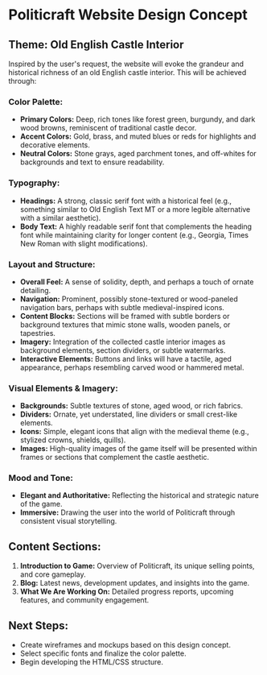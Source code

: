 # Politicraft Website Design Concept

## Theme: Old English Castle Interior

Inspired by the user's request, the website will evoke the grandeur and historical richness of an old English castle interior. This will be achieved through:

### Color Palette:
- **Primary Colors:** Deep, rich tones like forest green, burgundy, and dark wood browns, reminiscent of traditional castle decor.
- **Accent Colors:** Gold, brass, and muted blues or reds for highlights and decorative elements.
- **Neutral Colors:** Stone grays, aged parchment tones, and off-whites for backgrounds and text to ensure readability.

### Typography:
- **Headings:** A strong, classic serif font with a historical feel (e.g., something similar to Old English Text MT or a more legible alternative with a similar aesthetic).
- **Body Text:** A highly readable serif font that complements the heading font while maintaining clarity for longer content (e.g., Georgia, Times New Roman with slight modifications).

### Layout and Structure:
- **Overall Feel:** A sense of solidity, depth, and perhaps a touch of ornate detailing.
- **Navigation:** Prominent, possibly stone-textured or wood-paneled navigation bars, perhaps with subtle medieval-inspired icons.
- **Content Blocks:** Sections will be framed with subtle borders or background textures that mimic stone walls, wooden panels, or tapestries.
- **Imagery:** Integration of the collected castle interior images as background elements, section dividers, or subtle watermarks.
- **Interactive Elements:** Buttons and links will have a tactile, aged appearance, perhaps resembling carved wood or hammered metal.

### Visual Elements & Imagery:
- **Backgrounds:** Subtle textures of stone, aged wood, or rich fabrics.
- **Dividers:** Ornate, yet understated, line dividers or small crest-like elements.
- **Icons:** Simple, elegant icons that align with the medieval theme (e.g., stylized crowns, shields, quills).
- **Images:** High-quality images of the game itself will be presented within frames or sections that complement the castle aesthetic.

### Mood and Tone:
- **Elegant and Authoritative:** Reflecting the historical and strategic nature of the game.
- **Immersive:** Drawing the user into the world of Politicraft through consistent visual storytelling.

## Content Sections:
1.  **Introduction to Game:** Overview of Politicraft, its unique selling points, and core gameplay.
2.  **Blog:** Latest news, development updates, and insights into the game.
3.  **What We Are Working On:** Detailed progress reports, upcoming features, and community engagement.

## Next Steps:
- Create wireframes and mockups based on this design concept.
- Select specific fonts and finalize the color palette.
- Begin developing the HTML/CSS structure.

